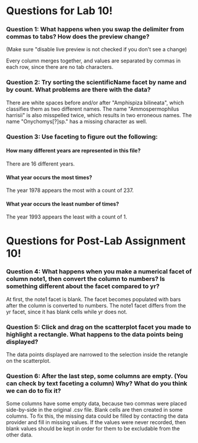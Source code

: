 # Questions for Lab 10!

### Question 1: What happens when you swap the delimiter from commas to tabs? How does the preview change? 
(Make sure "disable live preview is not checked if you don't see a change)

Every column merges together, and values are separated by commas in each row, since there are no tab characters.

### Question 2: Try sorting the scientificName facet by name and by count. What problems are there with the data?

There are white spaces before and/or after "Amphispiza bilineata", which classifies them as two different names.
The name "Ammospermophilus harrisii" is also misspelled twice, which results in two erroneous names.
The name "Onychomys[?]sp." has a missing character as well.

### Question 3: Use faceting to figure out the following:

#### How many different years are represented in this file?

There are 16 different years.

#### What year occurs the most times?

The year 1978 appears the most with a count of 237.

#### What year occurs the least number of times?

The year 1993 appears the least with a count of 1.


# Questions for Post-Lab Assignment 10!


### Question 4: What happens when you make a numerical facet of column note1, then convert the column to numbers? Is something different about the facet compared to yr?

At first, the note1 facet is blank. The facet becomes populated with bars after the column is converted to numbers.
The note1 facet differs from the yr facet, since it has blank cells while yr does not.

### Question 5: Click and drag on the scatterplot facet you made to highlight a rectangle. What happens to the data points being displayed?

The data points displayed are narrowed to the selection inside the retangle on the scatterplot.

### Question 6: After the last step, some columns are empty. (You can check by text faceting a column) Why? What do you think we can do to fix it?

Some columns have some empty data, because two commas were placed side-by-side in the original .csv file.
Blank cells are then created in some columns.
To fix this, the missing data could be filled by contacting the data provider and fill in missing values.
If the values were never recorded, then blank values should be kept in order for them to be excludable from the other data.
